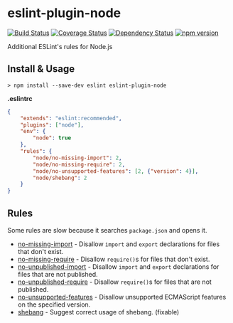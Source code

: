 # eslint-plugin-node

[![Build Status](https://travis-ci.org/mysticatea/eslint-plugin-node.svg?branch=master)](https://travis-ci.org/mysticatea/eslint-plugin-node)
[![Coverage Status](https://coveralls.io/repos/mysticatea/eslint-plugin-node/badge.svg?branch=master)](https://coveralls.io/r/mysticatea/eslint-plugin-node?branch=master)
[![Dependency Status](https://david-dm.org/mysticatea/eslint-plugin-node.svg)](https://david-dm.org/mysticatea/eslint-plugin-node)
[![npm version](https://badge.fury.io/js/eslint-plugin-node.svg)](http://badge.fury.io/js/eslint-plugin-node)

Additional ESLint's rules for Node.js

## Install & Usage

```
> npm install --save-dev eslint eslint-plugin-node
```

**.eslintrc**

```json
{
    "extends": "eslint:recommended",
    "plugins": ["node"],
    "env": {
        "node": true
    },
    "rules": {
        "node/no-missing-import": 2,
        "node/no-missing-require": 2,
        "node/no-unsupported-features": [2, {"version": 4}],
        "node/shebang": 2
    }
}
```

## Rules

Some rules are slow because it searches `package.json` and opens it.

- [no-missing-import](docs/rules/no-missing-import.md) - Disallow `import` and `export` declarations for files that don't exist.
- [no-missing-require](docs/rules/no-missing-require.md) - Disallow `require()`s for files that don't exist.
- [no-unpublished-import](docs/rules/no-unpublished-import.md) - Disallow `import` and `export` declarations for files that are not published.
- [no-unpublished-require](docs/rules/no-unpublished-require.md) - Disallow `require()`s for files that are not published.
- [no-unsupported-features](docs/rules/no-unsupported-features.md) - Disallow unsupported ECMAScript features on the specified version.
- [shebang](docs/rules/shebang.md) - Suggest correct usage of shebang. (fixable)
